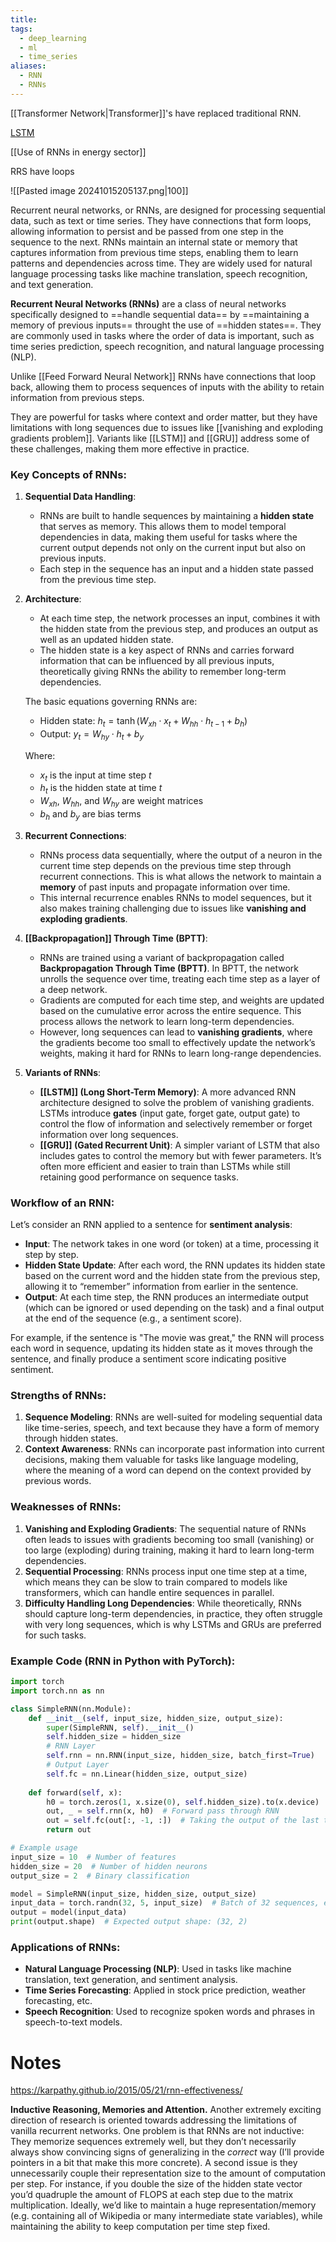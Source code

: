 ```yaml
---
title: 
tags:
  - deep_learning
  - ml
  - time_series
aliases:
  - RNN
  - RNNs
---
```

[[Transformer Network|Transformer]]'s have replaced traditional RNN.

[LSTM](http://colah.github.io/posts/2015-08-Understanding-LSTMs/)

[[Use of RNNs in energy sector]]

RRS have loops

![[Pasted image 20241015205137.png|100]]

Recurrent neural networks, or RNNs, are designed for processing sequential data, such as text or time series. They have connections that form loops, allowing information to persist and be passed from one step in the sequence to the next. RNNs maintain an internal state or memory that captures information from previous time steps, enabling them to learn patterns and dependencies across time. They are widely used for natural language processing tasks like machine translation, speech recognition, and text generation.

**Recurrent Neural Networks (RNNs)** are a class of neural networks specifically designed to ==handle sequential data== by ==maintaining a memory of previous inputs== throught the use of ==hidden states==. They are commonly used in tasks where the order of data is important, such as time series prediction, speech recognition, and natural language processing (NLP). 

Unlike [[Feed Forward Neural Network]] RNNs have connections that loop back, allowing them to process sequences of inputs with the ability to retain information from previous steps.

They are powerful for tasks where context and order matter, but they have limitations with long sequences due to issues like [[vanishing and exploding gradients problem]]. Variants like [[LSTM]] and [[GRU]] address some of these challenges, making them more effective in practice.
### Key Concepts of RNNs:

1. **Sequential Data Handling**:
   - RNNs are built to handle sequences by maintaining a **hidden state** that serves as memory. This allows them to model temporal dependencies in data, making them useful for tasks where the current output depends not only on the current input but also on previous inputs.
   - Each step in the sequence has an input and a hidden state passed from the previous time step.

2. **Architecture**:
   - At each time step, the network processes an input, combines it with the hidden state from the previous step, and produces an output as well as an updated hidden state.
   - The hidden state is a key aspect of RNNs and carries forward information that can be influenced by all previous inputs, theoretically giving RNNs the ability to remember long-term dependencies.

   The basic equations governing RNNs are:
   - Hidden state: $h_t = \tanh(W_{xh} \cdot x_t + W_{hh} \cdot h_{t-1} + b_h)$
   - Output: $y_t = W_{hy} \cdot h_t + b_y$
   
   Where:
   - $x_t$ is the input at time step $t$
   - $h_t$ is the hidden state at time $t$
   - $W_{xh}$, $W_{hh}$, and $W_{hy}$ are weight matrices
   - $b_h$ and $b_y$ are bias terms

3. **Recurrent Connections**:
   - RNNs process data sequentially, where the output of a neuron in the current time step depends on the previous time step through recurrent connections. This is what allows the network to maintain a **memory** of past inputs and propagate information over time.
   - This internal recurrence enables RNNs to model sequences, but it also makes training challenging due to issues like **vanishing and exploding gradients**.

4. **[[Backpropagation]] Through Time (BPTT)**:
   - RNNs are trained using a variant of backpropagation called **Backpropagation Through Time (BPTT)**. In BPTT, the network unrolls the sequence over time, treating each time step as a layer of a deep network.
   - Gradients are computed for each time step, and weights are updated based on the cumulative error across the entire sequence. This process allows the network to learn long-term dependencies.
   - However, long sequences can lead to **vanishing gradients**, where the gradients become too small to effectively update the network’s weights, making it hard for RNNs to learn long-range dependencies.

5. **Variants of RNNs**:
   - **[[LSTM]] (Long Short-Term Memory)**: A more advanced RNN architecture designed to solve the problem of vanishing gradients. LSTMs introduce **gates** (input gate, forget gate, output gate) to control the flow of information and selectively remember or forget information over long sequences.
   - **[[GRU]] (Gated Recurrent Unit)**: A simpler variant of LSTM that also includes gates to control the memory but with fewer parameters. It’s often more efficient and easier to train than LSTMs while still retaining good performance on sequence tasks.

### Workflow of an RNN:

Let’s consider an RNN applied to a sentence for **sentiment analysis**:
- **Input**: The network takes in one word (or token) at a time, processing it step by step.
- **Hidden State Update**: After each word, the RNN updates its hidden state based on the current word and the hidden state from the previous step, allowing it to “remember” information from earlier in the sentence.
- **Output**: At each time step, the RNN produces an intermediate output (which can be ignored or used depending on the task) and a final output at the end of the sequence (e.g., a sentiment score).

For example, if the sentence is "The movie was great," the RNN will process each word in sequence, updating its hidden state as it moves through the sentence, and finally produce a sentiment score indicating positive sentiment.

### Strengths of RNNs:
1. **Sequence Modeling**: RNNs are well-suited for modeling sequential data like time-series, speech, and text because they have a form of memory through hidden states.
2. **Context Awareness**: RNNs can incorporate past information into current decisions, making them valuable for tasks like language modeling, where the meaning of a word can depend on the context provided by previous words.

### Weaknesses of RNNs:
1. **Vanishing and Exploding Gradients**: The sequential nature of RNNs often leads to issues with gradients becoming too small (vanishing) or too large (exploding) during training, making it hard to learn long-term dependencies.
2. **Sequential Processing**: RNNs process input one time step at a time, which means they can be slow to train compared to models like transformers, which can handle entire sequences in parallel.
3. **Difficulty Handling Long Dependencies**: While theoretically, RNNs should capture long-term dependencies, in practice, they often struggle with very long sequences, which is why LSTMs and GRUs are preferred for such tasks.

### Example Code (RNN in Python with PyTorch):

```python
import torch
import torch.nn as nn

class SimpleRNN(nn.Module):
    def __init__(self, input_size, hidden_size, output_size):
        super(SimpleRNN, self).__init__()
        self.hidden_size = hidden_size
        # RNN Layer
        self.rnn = nn.RNN(input_size, hidden_size, batch_first=True)
        # Output Layer
        self.fc = nn.Linear(hidden_size, output_size)
    
    def forward(self, x):
        h0 = torch.zeros(1, x.size(0), self.hidden_size).to(x.device)  # Initial hidden state
        out, _ = self.rnn(x, h0)  # Forward pass through RNN
        out = self.fc(out[:, -1, :])  # Taking the output of the last time step
        return out

# Example usage
input_size = 10  # Number of features
hidden_size = 20  # Number of hidden neurons
output_size = 2  # Binary classification

model = SimpleRNN(input_size, hidden_size, output_size)
input_data = torch.randn(32, 5, input_size)  # Batch of 32 sequences, each with 5 time steps
output = model(input_data)
print(output.shape)  # Expected output shape: (32, 2)
```

### Applications of RNNs:
- **Natural Language Processing (NLP)**: Used in tasks like machine translation, text generation, and sentiment analysis.
- **Time Series Forecasting**: Applied in stock price prediction, weather forecasting, etc.
- **Speech Recognition**: Used to recognize spoken words and phrases in speech-to-text models.

# Notes

https://karpathy.github.io/2015/05/21/rnn-effectiveness/

**Inductive Reasoning, Memories and Attention.** Another extremely exciting direction of research is oriented towards addressing the limitations of vanilla recurrent networks. One problem is that RNNs are not inductive: They memorize sequences extremely well, but they don’t necessarily always show convincing signs of generalizing in the _correct_ way (I’ll provide pointers in a bit that make this more concrete). A second issue is they unnecessarily couple their representation size to the amount of computation per step. For instance, if you double the size of the hidden state vector you’d quadruple the amount of FLOPS at each step due to the matrix multiplication. Ideally, we’d like to maintain a huge representation/memory (e.g. containing all of Wikipedia or many intermediate state variables), while maintaining the ability to keep computation per time step fixed.










